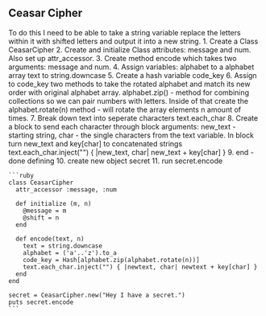 ## Ceasar Cipher

  To do this I need to be able to take a string variable replace the letters within it with shifted letters and output it into a new string.
    1. Create a Class CeasarCipher
    2. Create and initialize Class attributes: message and num. Also set up attr_accessor.
    3. Create method encode which takes two arguments: message and num.
    4. Assign variables: alphabet to a alphabet array
    text to string.downcase
    5. Create a hash variable code_key
    6. Assign to code_key two methods to take the rotated alphabet and match its new order with original alphabet array. alphabet.zip() - method for combining collections so we can pair numbers with letters. Inside of that create the  alphabet.rotate(n) method - will rotate the array elements n amount of times.
    7. Break down text into seperate characters text.each_char
    8. Create a block to send each character through block arguments: new_text - starting string, char - the single characters from the text variable. In block turn new_text and key[char] to concatenated strings text.each_char.inject("") { |new_text, char| new_text + key[char] }
    9. end - done defining
    10. create new object secret
    11. run secret.encode


    ```ruby
    class CeasarCipher
      attr_accessor :message, :num

      def initialize (m, n)
        @message = m
        @shift = n
      end

      def encode(text, n)
        text = string.downcase
        alphabet = ('a'..'z').to_a
        code_key = Hash[alphabet.zip(alphabet.rotate(n))]
        text.each_char.inject("") { |newtext, char| newtext + key[char] }
      end
    end

    secret = CeasarCipher.new("Hey I have a secret.")
    puts secret.encode
    ```
